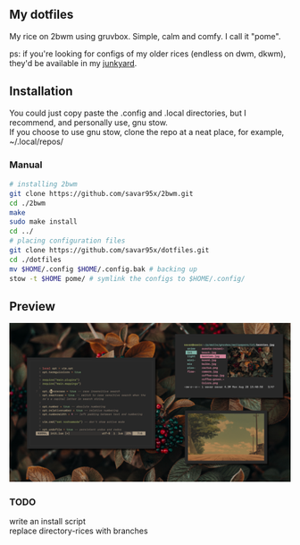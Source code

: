 ## My dotfiles
My rice on 2bwm using gruvbox. Simple, calm and comfy. I call it "pome".

ps:
if you're looking for configs of my older rices (endless on dwm, dkwm), they'd be available in my [junkyard](https://github.com/savar95x/junkyard).

## Installation
You could just copy paste the .config and .local directories, but I recommend, and personally use, gnu stow.<br>
If you choose to use gnu stow, clone the repo at a neat place, for example, ~/.local/repos/

### Manual

```bash
# installing 2bwm
git clone https://github.com/savar95x/2bwm.git
cd ./2bwm
make
sudo make install
cd ../
# placing configuration files
git clone https://github.com/savar95x/dotfiles.git
cd ./dotfiles
mv $HOME/.config $HOME/.config.bak # backing up
stow -t $HOME pome/ # symlink the configs to $HOME/.config/
```

## Preview
<img src=.assets/pome.png />

### TODO
write an install script<br>
replace directory-rices with branches
